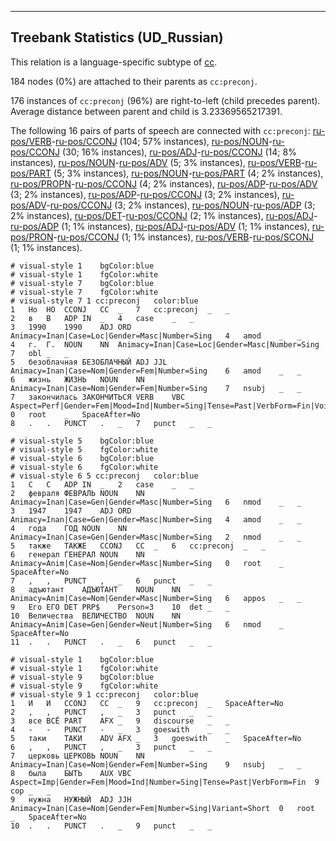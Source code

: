 

--------------------------------------------------------------------------------

## Treebank Statistics (UD_Russian)

This relation is a language-specific subtype of [cc]().

184 nodes (0%) are attached to their parents as `cc:preconj`.

176 instances of `cc:preconj` (96%) are right-to-left (child precedes parent).
Average distance between parent and child is 3.23369565217391.

The following 16 pairs of parts of speech are connected with `cc:preconj`: [ru-pos/VERB]()-[ru-pos/CCONJ]() (104; 57% instances), [ru-pos/NOUN]()-[ru-pos/CCONJ]() (30; 16% instances), [ru-pos/ADJ]()-[ru-pos/CCONJ]() (14; 8% instances), [ru-pos/NOUN]()-[ru-pos/ADV]() (5; 3% instances), [ru-pos/VERB]()-[ru-pos/PART]() (5; 3% instances), [ru-pos/NOUN]()-[ru-pos/PART]() (4; 2% instances), [ru-pos/PROPN]()-[ru-pos/CCONJ]() (4; 2% instances), [ru-pos/ADP]()-[ru-pos/ADV]() (3; 2% instances), [ru-pos/ADP]()-[ru-pos/CCONJ]() (3; 2% instances), [ru-pos/ADV]()-[ru-pos/CCONJ]() (3; 2% instances), [ru-pos/NOUN]()-[ru-pos/ADP]() (3; 2% instances), [ru-pos/DET]()-[ru-pos/CCONJ]() (2; 1% instances), [ru-pos/ADJ]()-[ru-pos/ADP]() (1; 1% instances), [ru-pos/ADJ]()-[ru-pos/ADV]() (1; 1% instances), [ru-pos/PRON]()-[ru-pos/CCONJ]() (1; 1% instances), [ru-pos/VERB]()-[ru-pos/SCONJ]() (1; 1% instances).


~~~ conllu
# visual-style 1	bgColor:blue
# visual-style 1	fgColor:white
# visual-style 7	bgColor:blue
# visual-style 7	fgColor:white
# visual-style 7 1 cc:preconj	color:blue
1	Но	НО	CCONJ	CC	_	7	cc:preconj	_	_
2	в	В	ADP	IN	_	4	case	_	_
3	1990	1990	ADJ	ORD	Animacy=Inan|Case=Loc|Gender=Masc|Number=Sing	4	amod	_	_
4	г.	Г.	NOUN	NN	Animacy=Inan|Case=Loc|Gender=Masc|Number=Sing	7	obl	_	_
5	безоблачная	БЕЗОБЛАЧНЫЙ	ADJ	JJL	Animacy=Inan|Case=Nom|Gender=Fem|Number=Sing	6	amod	_	_
6	жизнь	ЖИЗНЬ	NOUN	NN	Animacy=Inan|Case=Nom|Gender=Fem|Number=Sing	7	nsubj	_	_
7	закончилась	ЗАКОНЧИТЬСЯ	VERB	VBC	Aspect=Perf|Gender=Fem|Mood=Ind|Number=Sing|Tense=Past|VerbForm=Fin|Voice=Mid	0	root	_	SpaceAfter=No
8	.	.	PUNCT	.	_	7	punct	_	_

~~~


~~~ conllu
# visual-style 5	bgColor:blue
# visual-style 5	fgColor:white
# visual-style 6	bgColor:blue
# visual-style 6	fgColor:white
# visual-style 6 5 cc:preconj	color:blue
1	С	С	ADP	IN	_	2	case	_	_
2	февраля	ФЕВРАЛЬ	NOUN	NN	Animacy=Inan|Case=Gen|Gender=Masc|Number=Sing	6	nmod	_	_
3	1947	1947	ADJ	ORD	Animacy=Inan|Case=Gen|Gender=Masc|Number=Sing	4	amod	_	_
4	года	ГОД	NOUN	NN	Animacy=Inan|Case=Gen|Gender=Masc|Number=Sing	2	nmod	_	_
5	также	ТАКЖЕ	CCONJ	CC	_	6	cc:preconj	_	_
6	генерал	ГЕНЕРАЛ	NOUN	NN	Animacy=Anim|Case=Nom|Gender=Masc|Number=Sing	0	root	_	SpaceAfter=No
7	,	,	PUNCT	,	_	6	punct	_	_
8	адъютант	АДЪЮТАНТ	NOUN	NN	Animacy=Anim|Case=Nom|Gender=Masc|Number=Sing	6	appos	_	_
9	Его	ЕГО	DET	PRP$	Person=3	10	det	_	_
10	Величества	ВЕЛИЧЕСТВО	NOUN	NN	Animacy=Anim|Case=Gen|Gender=Neut|Number=Sing	6	nmod	_	SpaceAfter=No
11	.	.	PUNCT	.	_	6	punct	_	_

~~~


~~~ conllu
# visual-style 1	bgColor:blue
# visual-style 1	fgColor:white
# visual-style 9	bgColor:blue
# visual-style 9	fgColor:white
# visual-style 9 1 cc:preconj	color:blue
1	И	И	CCONJ	CC	_	9	cc:preconj	_	SpaceAfter=No
2	,	,	PUNCT	,	_	3	punct	_	_
3	все	ВСЁ	PART	AFX	_	9	discourse	_	_
4	-	-	PUNCT	-	_	3	goeswith	_	_
5	таки	ТАКИ	ADV	AFX	_	3	goeswith	_	SpaceAfter=No
6	,	,	PUNCT	,	_	3	punct	_	_
7	церковь	ЦЕРКОВЬ	NOUN	NN	Animacy=Inan|Case=Nom|Gender=Fem|Number=Sing	9	nsubj	_	_
8	была	БЫТЬ	AUX	VBC	Aspect=Imp|Gender=Fem|Mood=Ind|Number=Sing|Tense=Past|VerbForm=Fin	9	cop	_	_
9	нужна	НУЖНЫЙ	ADJ	JJH	Animacy=Inan|Case=Nom|Gender=Fem|Number=Sing|Variant=Short	0	root	_	SpaceAfter=No
10	.	.	PUNCT	.	_	9	punct	_	_

~~~


